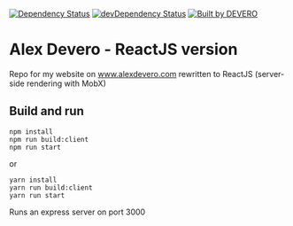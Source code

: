 <!-- [![Build Status](https://circleci.com/gh/alexdevero/alex-devero-website-react.svg?style=shield&circle-token=:circle-token)](https://circleci.com/gh/alexdevero/alex-devero-website-react/) -->
[![Dependency Status](https://david-dm.org/alexdevero/alex-devero-website-react.svg?style=flat)](https://david-dm.org/alexdevero/alex-devero-website-react)
[![devDependency Status](https://david-dm.org/alexdevero/alex-devero-website-react/dev-status.svg?style=flat)](https://david-dm.org/alexdevero/alex-devero-website-react?type=dev)
[![Built by DEVERO](https://img.shields.io/badge/built%20by-DEVERO-brightgreen.svg?colorB=d30320)](https://alexdevero.com)

# Alex Devero - ReactJS version
Repo for my website on www.alexdevero.com rewritten to ReactJS (server-side rendering with MobX)

## Build and run
```
npm install
npm run build:client
npm run start
```
or
```
yarn install
yarn run build:client
yarn run start
```
Runs an express server on port 3000
